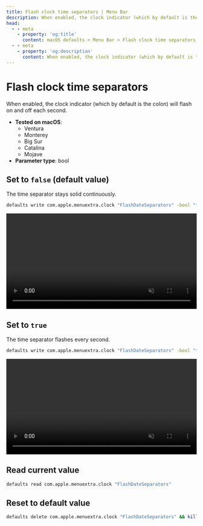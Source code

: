 ```yaml
---
title: Flash clock time separators | Menu Bar
description: When enabled, the clock indicator (which by default is the colon) will flash on and off each second.
head:
  - - meta
    - property: 'og:title'
      content: macOS defaults > Menu Bar > Flash clock time separators
  - - meta
    - property: 'og:description'
      content: When enabled, the clock indicator (which by default is the colon) will flash on and off each second.
---
```


# Flash clock time separators

When enabled, the clock indicator (which by default is the colon) will flash on and off each second.

<!-- break lists -->

- **Tested on macOS**:
  - Ventura
  - Monterey
  - Big Sur
  - Catalina
  - Mojave
- **Parameter type**: bool

## Set to `false` (default value)

The time separator stays solid continuously.

```bash
defaults write com.apple.menuextra.clock "FlashDateSeparators" -bool "false" && killall SystemUIServer
```

<video autoplay loop muted playsinline width="727" height="40" style="max-width: 100%; height: auto">
  <source src="./images/FlashDateSeparators/false.mp4" type="video/mp4">
  Example output with value set to false
</video>

## Set to `true`

The time separator flashes every second.

```bash
defaults write com.apple.menuextra.clock "FlashDateSeparators" -bool "true" && killall SystemUIServer
```

<video autoplay loop muted playsinline width="727" height="40" style="max-width: 100%; height: auto">
  <source src="./images/FlashDateSeparators/true.mp4" type="video/mp4">
  Example output with value set to true
</video>

## Read current value

```bash
defaults read com.apple.menuextra.clock "FlashDateSeparators"
```

## Reset to default value

```bash
defaults delete com.apple.menuextra.clock "FlashDateSeparators" && killall SystemUIServer
```
